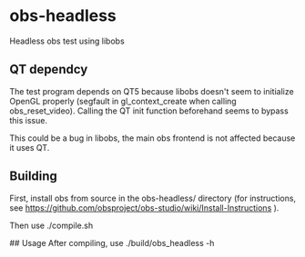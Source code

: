 # obs-headless
Headless obs test using libobs

## QT dependcy
The test program depends on QT5 because libobs doesn't seem to initialize OpenGL properly (segfault in gl_context_create when calling obs_reset_video).
Calling the QT init function beforehand seems to bypass this issue.

This could be a bug in libobs, the main obs frontend is not affected because it uses QT.

## Building
First, install obs from source in the obs-headless/ directory (for instructions, see https://github.com/obsproject/obs-studio/wiki/Install-Instructions ).

Then use ./compile.sh

## Usage
After compiling, use ./build/obs_headless -h